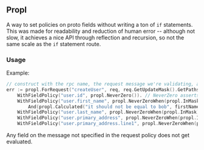 ## Propl

A way to set policies on proto fields without writing a ton of `if` statements. This was made for readability and reduction of human error -- although
not slow, it achieves a nice API through reflection and recursion, so not the same scale as the `if` statement route.

###  Usage
Example:
```go
// construct with the rpc name, the request message we're validating, and the mask paths (if any)
err := propl.ForRequest("createUser", req, req.GetUpdateMask().GetPaths()...).
	WithFieldPolicy("user.id", propl.NeverZero()). // NeverZero asserts field is not zero in any situation (message or in mask)
	WithFieldPolicy("user.first_name", propl.NeverZeroWhen(propl.InMask)). // NeverZeroWhen only executes the check when the condition is met
		And(propl.Calculated("it should not be equal to bob", firstNameNotBob))). // custom allows you to pass a custom function (must unpack from the empty interface)
	WithFieldPolicy("user.last_name", propl.NeverZeroWhen(propl.InMask)).
	WithFieldPolicy("user.primary_address", propl.NeverZeroWhen(propl.InMask)).
	WithFieldPolicy("user.primary_address.line1", propl.NeverZeroWhen(propl.InMask)).E(ctx) // E shorthand for Evaluate()
```
Any field on the message not specified in the request policy does not get evaluated.
